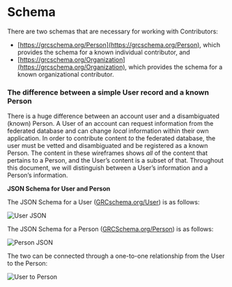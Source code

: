 # Schema

There are two schemas that are necessary for working with Contributors:

* [https://grcschema.org/Person](https://grcschema.org/Person), which provides the schema for a known individual contributor, and
* [https://grcschema.org/Organization](https://grcschema.org/Organization), which provides the schema for a known organizational contributor.

### The difference between a simple User record and a known Person

There is a huge difference between an account user and a disambiguated (known) Person. A User of an account can request information from the federated database and can change _local_ information within their own application. In order to contribute content _to_ the federated database, the user must be vetted and disambiguated and be registered as a known Person. The content in these wireframes shows _all_ of the content that pertains to a Person, and the User’s content is a subset of that. Throughout this document, we will distinguish between a User’s information and a Person’s information.

**JSON Schema for User and Person**

The JSON Schema for a User ([GRCschema.org/User](https://grcschema.org/User)) is as follows:

![User JSON](https://www.complianceascode.net/wp-content/uploads/2021/11/UserJSON.png)

The JSON Schema for a Person ([GRCSchema.org/Person](https://grcschema.org/Person)) is as follows:

![Person JSON](https://www.complianceascode.net/wp-content/uploads/2021/11/PersonJSON.png)

The two can be connected through a one-to-one relationship from the User to the Person:

![User to Person](https://www.complianceascode.net/wp-content/uploads/2021/11/User-to-Person.png)
